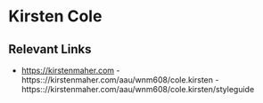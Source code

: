 # Kirsten Cole

## Relevant Links
- https://kirstenmaher.com
-https:://kirstenmaher.com/aau/wnm608/cole.kirsten
-https:://kirstenmaher.com/aau/wnm608/cole.kirsten/styleguide
